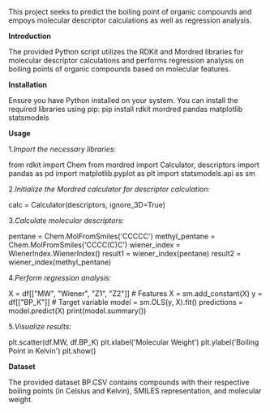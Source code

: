 This project seeks to predict the boiling point of organic compounds and empoys molecular descriptor calculations as well as regression analysis.

**Introduction**

The provided Python script utilizes the RDKit and Mordred libraries for molecular descriptor calculations and performs regression analysis on boiling points of organic compounds based on molecular features.

**Installation**

Ensure you have Python installed on your system. You can install the required libraries using pip:
pip install rdkit mordred pandas matplotlib statsmodels

**Usage**

1.*Import the necessary libraries:*

from rdkit import Chem
from mordred import Calculator, descriptors
import pandas as pd
import matplotlib.pyplot as plt
import statsmodels.api as sm

2.*Initialize the Mordred calculator for descriptor calculation:*

calc = Calculator(descriptors, ignore_3D=True)

3.*Calculate molecular descriptors:*

pentane = Chem.MolFromSmiles('CCCCC')
methyl_pentane = Chem.MolFromSmiles('CCCC(C)C')
wiener_index = WienerIndex.WienerIndex()
result1 = wiener_index(pentane)
result2 = wiener_index(methyl_pentane)

4.*Perform regression analysis:*

X = df[["MW", "Wiener", "Z1", "Z2"]]  # Features
X = sm.add_constant(X)
y = df[["BP_K"]]  # Target variable
model = sm.OLS(y, X).fit()
predictions = model.predict(X)
print(model.summary())

5.*Visualize results:*

plt.scatter(df.MW, df.BP_K)
plt.xlabel('Molecular Weight')
plt.ylabel('Boiling Point in Kelvin')
plt.show()

**Dataset**

The provided dataset BP.CSV contains compounds with their respective boiling points (in Celsius and Kelvin), SMILES representation, and molecular weight.

